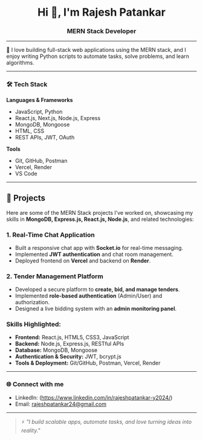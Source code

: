 
<h1 align="center">Hi 👋, I'm Rajesh Patankar</h1>
<h3 align="center"> MERN Stack Developer</h3>

---

💼 I love building full-stack web applications using the MERN stack, and I enjoy writing Python scripts to automate tasks, solve problems, and learn algorithms.

---

### 🛠️ Tech Stack

**Languages & Frameworks**
- JavaScript, Python
- React.js, Next.js, Node.js, Express
- MongoDB, Mongoose
- HTML, CSS
- REST APIs, JWT, OAuth

**Tools**
- Git, GitHub, Postman
- Vercel, Render
- VS Code

---

## 🚀 Projects

Here are some of the MERN Stack projects I’ve worked on, showcasing my skills in **MongoDB, Express.js, React.js, Node.js**, and related technologies:

### 1. Real-Time Chat Application
- Built a responsive chat app with **Socket.io** for real-time messaging.
- Implemented **JWT authentication** and chat room management.
- Deployed frontend on **Vercel** and backend on **Render**.

### 2. Tender Management Platform
- Developed a secure platform to **create, bid, and manage tenders**.
- Implemented **role-based authentication** (Admin/User) and authorization.
- Designed a live bidding system with an **admin monitoring panel**.


### Skills Highlighted:
- **Frontend:** React.js, HTML5, CSS3, JavaScript
- **Backend:** Node.js, Express.js, RESTful APIs
- **Database:** MongoDB, Mongoose
- **Authentication & Security:** JWT, bcrypt.js
- **Tools & Deployment:** Git/GitHub, Postman, Vercel, Render
---



### 🌐 Connect with me

- LinkedIn: (https://www.linkedin.com/in/rajeshpatankar-y2024/)
- Email: rajeshpatankar24@gmail.com

---

> ⚡ *"I build scalable apps, automate tasks, and love turning ideas into reality."*
